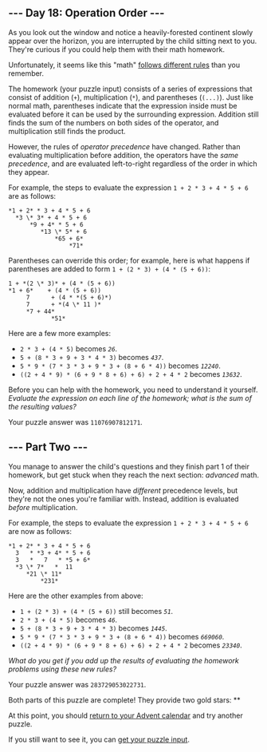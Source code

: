 

--- Day 18: Operation Order ---
-------------------------------

As you look out the window and notice a heavily-forested continent slowly appear over the horizon, you are interrupted by the child sitting next to you. They're curious if you could help them with their math homework.


Unfortunately, it seems like this "math" [follows different rules](https://www.youtube.com/watch?v=3QtRK7Y2pPU&t=15 "https://www.youtube.com/watch?v=3QtRK7Y2pPU&t=15") than you remember.


The homework (your puzzle input) consists of a series of expressions that consist of addition (`+`), multiplication (`*`), and parentheses (`(...)`). Just like normal math, parentheses indicate that the expression inside must be evaluated before it can be used by the surrounding expression. Addition still finds the sum of the numbers on both sides of the operator, and multiplication still finds the product.


However, the rules of *operator precedence* have changed. Rather than evaluating multiplication before addition, the operators have the *same precedence*, and are evaluated left-to-right regardless of the order in which they appear.


For example, the steps to evaluate the expression `1 + 2 * 3 + 4 * 5 + 6` are as follows:



```
*1 + 2* * 3 + 4 * 5 + 6
  *3 \* 3* + 4 * 5 + 6
      *9 + 4* * 5 + 6
         *13 \* 5* + 6
             *65 + 6*
                 *71*

```

Parentheses can override this order; for example, here is what happens if parentheses are added to form `1 + (2 * 3) + (4 * (5 + 6))`:



```
1 + *(2 \* 3)* + (4 * (5 + 6))
*1 + 6*    + (4 * (5 + 6))
     7      + (4 * *(5 + 6)*)
     7      + *(4 \* 11 )*
     *7 + 44*
            *51*

```

Here are a few more examples:


* `2 * 3 + (4 * 5)` becomes *`26`*.
* `5 + (8 * 3 + 9 + 3 * 4 * 3)` becomes *`437`*.
* `5 * 9 * (7 * 3 * 3 + 9 * 3 + (8 + 6 * 4))` becomes *`12240`*.
* `((2 + 4 * 9) * (6 + 9 * 8 + 6) + 6) + 2 + 4 * 2` becomes *`13632`*.


Before you can help with the homework, you need to understand it yourself. *Evaluate the expression on each line of the homework; what is the sum of the resulting values?*



Your puzzle answer was `11076907812171`.

--- Part Two ---
----------------

You manage to answer the child's questions and they finish part 1 of their homework, but get stuck when they reach the next section: *advanced* math.


Now, addition and multiplication have *different* precedence levels, but they're not the ones you're familiar with. Instead, addition is evaluated *before* multiplication.


For example, the steps to evaluate the expression `1 + 2 * 3 + 4 * 5 + 6` are now as follows:



```
*1 + 2* * 3 + 4 * 5 + 6
  3   * *3 + 4* * 5 + 6
  3   *   7   * *5 + 6*
  *3 \* 7*   *  11
     *21 \* 11*
         *231*

```

Here are the other examples from above:


* `1 + (2 * 3) + (4 * (5 + 6))` still becomes *`51`*.
* `2 * 3 + (4 * 5)` becomes *`46`*.
* `5 + (8 * 3 + 9 + 3 * 4 * 3)` becomes *`1445`*.
* `5 * 9 * (7 * 3 * 3 + 9 * 3 + (8 + 6 * 4))` becomes *`669060`*.
* `((2 + 4 * 9) * (6 + 9 * 8 + 6) + 6) + 2 + 4 * 2` becomes *`23340`*.


*What do you get if you add up the results of evaluating the homework problems using these new rules?*



Your puzzle answer was `283729053022731`.

Both parts of this puzzle are complete! They provide two gold stars: \*\*


At this point, you should [return to your Advent calendar](/2020 "/2020") and try another puzzle.


If you still want to see it, you can [get your puzzle input](18/input "18/input").

